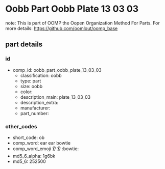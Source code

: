 # Oobb Part Oobb Plate 13 03 03  

note: This is part of OOMP the Oopen Organization Method For Parts. For more details: https://github.com/oomlout/oomp_base

##  part details





### id
* oomp_id: oobb_part_oobb_plate_13_03_03
  * classification: oobb
  * type: part
  * size: oobb
  * color: 
  * description_main: plate_13_03_03
  * description_extra: 
  * manufacturer: 
  * part_number: 

### other_codes
* short_code: ob
* oomp_word: ear ear bowtie
* oomp_word_emoji :ear: :ear: :bowtie:
* md5_6_alpha: 1g6bk
* md5_6: 252500